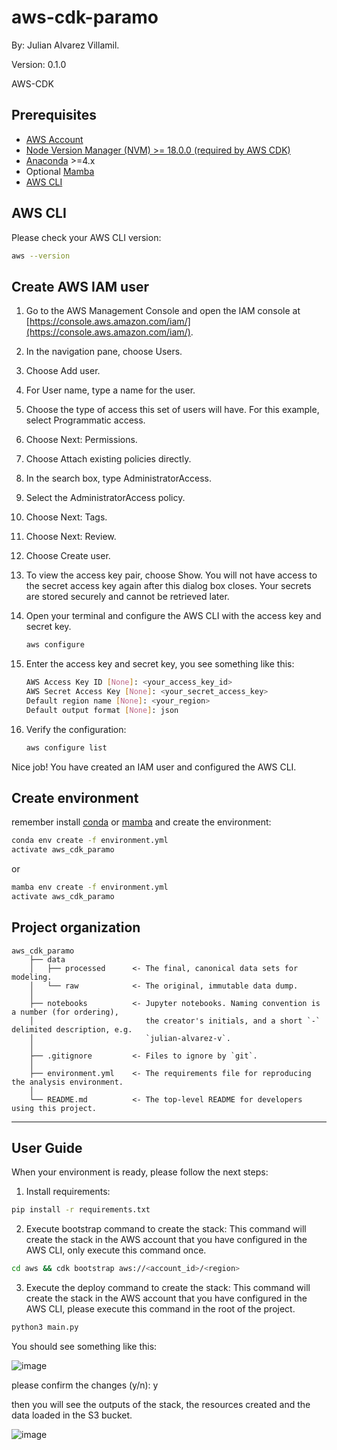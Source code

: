 # aws-cdk-paramo 

By: Julian Alvarez Villamil.

Version: 0.1.0

AWS-CDK

## Prerequisites

- [AWS Account](https://aws.amazon.com/)
- [Node Version Manager (NVM) >= 18.0.0 (required by AWS CDK)](https://github.com/nvm-sh/nvm)
- [Anaconda](https://www.anaconda.com/download/) >=4.x
- Optional [Mamba](https://mamba.readthedocs.io/en/latest/)
- [AWS CLI](https://docs.aws.amazon.com/cli/latest/userguide/cli-chap-install.html)

## AWS CLI

Please check your AWS CLI version:
    
```bash
aws --version
```
 ## Create AWS IAM user

1. Go to the AWS Management Console and open the IAM console at [https://console.aws.amazon.com/iam/](https://console.aws.amazon.com/iam/).

2. In the navigation pane, choose Users.

3. Choose Add user.

4. For User name, type a name for the user.

5. Choose the type of access this set of users will have. For this example, select Programmatic access.

6. Choose Next: Permissions.

7. Choose Attach existing policies directly.

8. In the search box, type AdministratorAccess.

9. Select the AdministratorAccess policy.

10. Choose Next: Tags.

11. Choose Next: Review.

12. Choose Create user.

13. To view the access key pair, choose Show. You will not have access to the secret access key again after this dialog box closes. Your secrets are stored securely and cannot be retrieved later.

14. Open your terminal and configure the AWS CLI with the access key and secret key.

    ```bash
    aws configure
    ```

15. Enter the access key and secret key, you see something like this:

    ```bash
    AWS Access Key ID [None]: <your_access_key_id>
    AWS Secret Access Key [None]: <your_secret_access_key>
    Default region name [None]: <your_region>
    Default output format [None]: json
    ```
16. Verify the configuration:

     ```bash
    aws configure list
    ```
Nice job! You have created an IAM user and configured the AWS CLI.

## Create environment

remember install [conda](https://www.anaconda.com/download/) or [mamba](https://mamba.readthedocs.io/en/latest/) and create the environment:

```bash
conda env create -f environment.yml
activate aws_cdk_paramo
```

or 

```bash
mamba env create -f environment.yml
activate aws_cdk_paramo
```

## Project organization

    aws_cdk_paramo
        ├── data
        │   ├── processed      <- The final, canonical data sets for modeling.
        │   └── raw            <- The original, immutable data dump.
        │
        ├── notebooks          <- Jupyter notebooks. Naming convention is a number (for ordering),
        │                         the creator's initials, and a short `-` delimited description, e.g.
        │                         `julian-alvarez-v`.
        │
        ├── .gitignore         <- Files to ignore by `git`.
        │
        ├── environment.yml    <- The requirements file for reproducing the analysis environment.
        │
        └── README.md          <- The top-level README for developers using this project.

---

## User Guide

When your environment is ready, please follow the next steps:

1. Install requirements:

```bash 
pip install -r requirements.txt
```

2. Execute bootstrap command to create the stack: This command will create the stack in the AWS account that you have configured in the AWS CLI, only execute this command once.

```bash
cd aws && cdk bootstrap aws://<account_id>/<region>
```

3. Execute the deploy command to create the stack: This command will create the stack in the AWS account that you have configured in the AWS CLI, please execute this command in the root of the project.

```bash
python3 main.py
```
You should see something like this:

![image](https://github.com/julian36alvarez/aws-cdk-paramo-surveillance-colombia/assets/31891276/1e73238e-976d-413b-b82d-76ab791f4907)

please confirm the changes (y/n): y

then you will see the outputs of the stack, the resources created and the data loaded in the S3 bucket.

![image](https://github.com/julian36alvarez/aws-cdk-paramo-surveillance-colombia/assets/31891276/b9fccdd0-9aed-42dd-9ecd-0321af364c76)
